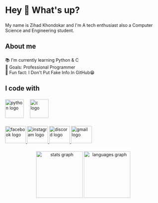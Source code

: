 <h1 align="left">Hey 👋 What's up?</h1>

###

<p align="left">My name is Zihad Khondokar and I'm  A tech enthusiast also a Computer Science and Engineering student.</p>

###

<h2 align="left">About me</h2>

###

<p align="left">📚 I'm currently learning Python & C<br>🎯 Goals: Professional Programmer<br>🎲 Fun fact: I Don't Put Fake Info In GitHub😁</p>

###

<h2 align="left">I code with</h2>

###

<div align="left">
  <img src="https://cdn.jsdelivr.net/gh/devicons/devicon/icons/python/python-original.svg" height="60" alt="python logo"  />
  <img width="12" />
  <img src="https://skillicons.dev/icons?i=c" height="60" alt="c logo"  />
</div>

###

<div align="left">
  <a href="https://www.facebook.com/ItsMeZihad" target="_blank">
    <img src="https://raw.githubusercontent.com/maurodesouza/profile-readme-generator/master/src/assets/icons/social/facebook/default.svg" width="67" height="55" alt="facebook logo"  />
  </a>
  <a href="https://www.instagram.com/itsmezihad/" target="_blank">
    <img src="https://raw.githubusercontent.com/maurodesouza/profile-readme-generator/master/src/assets/icons/social/instagram/default.svg" width="67" height="55" alt="instagram logo"  />
  </a>
  <a href="https://discordapp.com/users/662580478141923347" target="_blank">
    <img src="https://raw.githubusercontent.com/maurodesouza/profile-readme-generator/master/src/assets/icons/social/discord/default.svg" width="67" height="55" alt="discord logo"  />
  </a>
  <a href="zihad62004@gmail.com" target="_blank">
    <img src="https://raw.githubusercontent.com/maurodesouza/profile-readme-generator/master/src/assets/icons/social/gmail/default.svg" width="67" height="55" alt="gmail logo"  />
  </a>
</div>

###

<div align="center">
  <img src="https://github-readme-stats.vercel.app/api?username=ZihadKhondokar&hide_title=false&hide_rank=false&show_icons=true&include_all_commits=true&count_private=true&disable_animations=false&theme=dracula&locale=en&hide_border=false&order=1" height="150" alt="stats graph"  />
  <img src="https://github-readme-stats.vercel.app/api/top-langs?username=ZihadKhondokar&locale=en&hide_title=false&layout=compact&card_width=320&langs_count=5&theme=dracula&hide_border=false&order=2" height="150" alt="languages graph"  />
</div>

###
